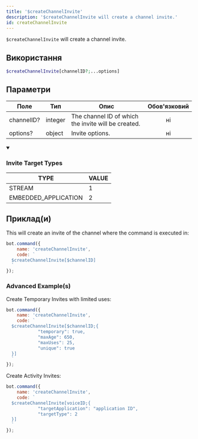 ```yaml
---
title: '$createChannelInvite'
description: '$createChannelInvite will create a channel invite.'
id: createChannelInvite
---
```


`$createChannelInvite` will create a channel invite.

## Використання

```php
$createChannelInvite[channelID?;...options]
```

## Параметри

| Поле       | Тип     | Опис                                                | Обов'язковий |
| ---------- | ------- | --------------------------------------------------- |:------------:|
| channelID? | integer | The channel ID of which the invite will be created. |      ні      |
| options?   | object  | Invite options.                                     |      ні      |

<details open>
  <summary><h3> Invite Target Types </h3></summary>

| TYPE                 | VALUE |
| -------------------- | ----- |
| STREAM               | 1     |
| EMBEDDED_APPLICATION | 2     |

</details>

## Приклад(и)

This will create an invite of the channel where the command is executed in:

```javascript
bot.command({
    name: 'createChannelInvite',
    code: `
  $createChannelInvite[$channelID]
  `
});
```

### Advanced Example(s)

Create Temporary Invites with limited uses:

```javascript
bot.command({
    name: 'createChannelInvite',
    code: `
  $createChannelInvite[$channelID;{
            "temporary": true,
            "maxAge": 650,
            "maxUses": 25,
            "unique": true
  }]
  `
});
```

Create Activity Invites:

```javascript
bot.command({
    name: 'createChannelInvite',
    code: `
  $createChannelInvite[voiceID;{
            "targetApplication": "application ID",
            "targetType": 2
  }]
  `
});
```
